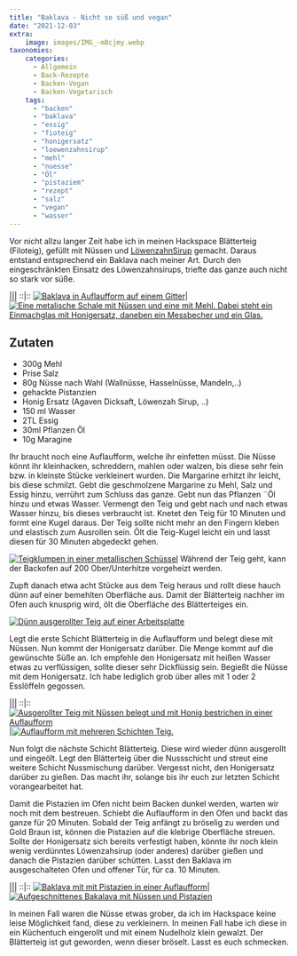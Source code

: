 ```yaml
---
title: "Baklava - Nicht so süß und vegan"
date: "2021-12-03"
extra:
    image: images/IMG_-m8cjmy.webp
taxonomies:
    categories:
      - Allgemein
      - Back-Rezepte
      - Backen-Vegan
      - Backen-Vegetarisch
    tags:
      - "backen"
      - "baklava"
      - "essig"
      - "fioteig"
      - "honigersatz"
      - "loewenzahnsirup"
      - "mehl"
      - "nuesse"
      - "Öl"
      - "pistaziem"
      - "rezept"
      - "salz"
      - "vegan"
      - "wasser"
---
```


Vor nicht allzu langer Zeit habe ich in meinen Hackspace Blätterteig (Filoteig), gefüllt mit Nüssen und [LöwenzahnSirup](/articles/loewenzahn-sirup-2019-04-22) gemacht. Daraus entstand entsprechend ein Baklava nach meiner Art. Durch den eingeschränkten Einsatz des Löwenzahnsirups, triefte das ganze auch nicht so stark vor süße.

<!-- more -->
|||
::|::
[![Baklava in Auflaufform auf einem Gitter](images/IMG_20211113_135722-1024x768-thumb.webp)](images/IMG_20211113_135722-1024x768.webp)|[![Eine metalische Schale mit Nüssen und eine mit Mehl. Dabei steht ein Einmachglas mit Honigersatz, daneben ein Messbecher und ein Glas. ](images/IMG_20211113_135230-1024x1024-thumb.webp)](images/IMG_20211113_135230-1024x1024.webp)

## Zutaten

- 300g Mehl
- Prise Salz
- 80g Nüsse nach Wahl (Wallnüsse, Hasselnüsse, Mandeln,..)
- gehackte Pistanzien
- Honig Ersatz (Agaven Dicksaft, Löwenzah Sirup, ..)
- 150 ml Wasser
- 2TL Essig
- 30ml Pflanzen Öl
- 10g Maragine

Ihr braucht noch eine Auflaufform, welche ihr einfetten müsst. Die Nüsse könnt ihr kleinhacken, schreddern, mahlen oder walzen, bis diese sehr fein bzw. in kleinste Stücke verkleinert wurden. Die Margarine erhitzt ihr leicht, bis diese schmilzt. Gebt die geschmolzene Margarine zu Mehl, Salz und Essig hinzu, verrührt zum Schluss das ganze. Gebt nun das Pflanzen ¨Öl hinzu und etwas Wasser. Vermengt den Teig und gebt nach und nach etwas Wasser hinzu, bis dieses verbraucht ist. Knetet den Teig für 10 Minuten und formt eine Kugel daraus. Der Teig sollte nicht mehr an den Fingern kleben und elastisch zum Ausrollen sein. Ölt die Teig-Kugel leicht ein und lasst diesen für 30 Minuten abgedeckt gehen.

[![Teigklumpen in einer metallischen Schüssel](images/IMG_20211113_135340-1024x1024.webp)](images/IMG_20211113_135340-1024x1024.webp)
Während der Teig geht, kann der Backofen auf 200 Ober/Unterhitze vorgeheizt werden.  

Zupft danach etwa acht Stücke aus dem Teig heraus und rollt diese hauch dünn auf einer bemehlten Oberfläche aus. Damit der Blätterteig nachher im Ofen auch knusprig wird, ölt die Oberfläche des Blätterteiges ein.

[![Dünn ausgerollter Teig auf einer Arbeitsplatte](images/IMG_20211113_135449-1024x1024.webp)](images/IMG_20211113_135449-1024x1024.webp)

Legt die erste Schicht Blätterteig in die Auflaufform und belegt diese mit Nüssen. Nun kommt der Honigersatz darüber. Die Menge kommt auf die gewünschte Süße an. Ich empfehle den Honigersatz mit heißen Wasser etwas zu verflüssigen, sollte dieser sehr Dickflüssig sein. Begießt die Nüsse mit dem Honigersatz. Ich habe lediglich grob über alles mit 1 oder 2 Esslöffeln gegossen.

|||
::|::
[![Ausgerollter Teig mit Nüssen belegt und mit Honig bestrichen in einer Auflaufform](images/IMG_20211113_135540-1024x1024-thumb.webp)](images/IMG_20211113_135540-1024x1024.webp)|[![Auflaufform mit mehreren Schichten Teig.](images/IMG_20211113_135621-1024x1024-thumb.webp)](images/IMG_20211113_135621-1024x1024.webp)

Nun folgt die nächste Schicht Blätterteig. Diese wird wieder dünn ausgerollt und eingeölt. Legt den Blätterteig über die Nussschicht und streut eine weitere Schicht Nussmischung darüber. Vergesst nicht, den Honigersatz darüber zu gießen. Das macht ihr, solange bis ihr euch zur letzten Schicht vorangearbeitet hat.

Damit die Pistazien im Ofen nicht beim Backen dunkel werden, warten wir noch mit dem bestreuen. Schiebt die Auflaufform in den Ofen und backt das ganze für 20 Minuten. Sobald der Teig anfängt zu bröselig zu werden und Gold Braun ist, können die Pistazien auf die klebrige Oberfläche streuen. Sollte der Honigersatz sich bereits verfestigt haben, könnte ihr noch klein wenig verdünntes Löwenzahsirup (oder anderes) darüber gießen und danach die Pistazien darüber schütten. Lasst den Baklava im ausgeschalteten Ofen und offener Tür, für ca. 10 Minuten.

|||
::|::
[![Baklava mit mit Pistazien in einer Auflaufform](images/IMG_20211113_135811-1024x1024-thumb.webp)](images/IMG_20211113_135811-1024x1024.webp)|[![Aufgeschnittenes Bakalava mit Nüssen und Pistazien](images/IMG_-m8cjmy-thumb.webp)](images/IMG_-m8cjmy.webp)

In meinen Fall waren die Nüsse etwas grober, da ich im Hackspace keine leise Möglichkeit fand, diese zu verkleinern. In meinen Fall habe ich diese in ein Küchentuch eingerollt und mit einem Nudelholz klein gewalzt. Der Blätterteig ist gut geworden, wenn dieser bröselt. Lasst es euch schmecken.
